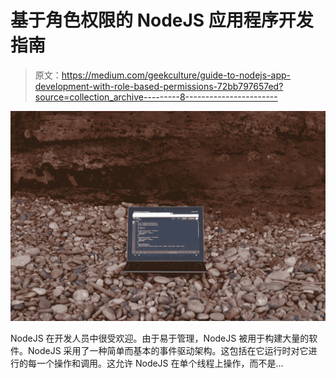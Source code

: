 # 基于角色权限的 NodeJS 应用程序开发指南

> 原文：<https://medium.com/geekculture/guide-to-nodejs-app-development-with-role-based-permissions-72bb797657ed?source=collection_archive---------8----------------------->

![](img/8b34ad83ef563854562919c582e166c5.png)

NodeJS 在开发人员中很受欢迎。由于易于管理，NodeJS 被用于构建大量的软件。NodeJS 采用了一种简单而基本的事件驱动架构。这包括在它运行时对它进行的每一个操作和调用。这允许 NodeJS 在单个线程上操作，而不是…